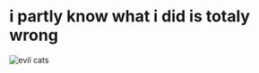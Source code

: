 # i partly know what i did is totaly wrong

![evil cats](https://github.com/user-attachments/assets/cc86b54e-36a2-4199-aa76-e63b934381b8)
